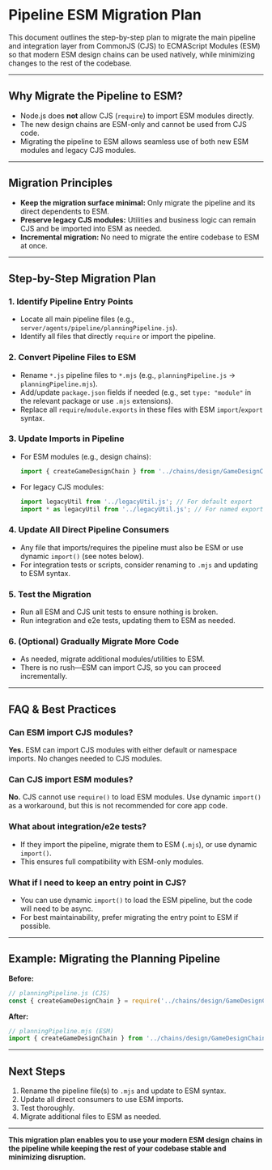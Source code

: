 # Pipeline ESM Migration Plan

This document outlines the step-by-step plan to migrate the main pipeline and integration layer from CommonJS (CJS) to ECMAScript Modules (ESM) so that modern ESM design chains can be used natively, while minimizing changes to the rest of the codebase.

---

## Why Migrate the Pipeline to ESM?
- Node.js does **not** allow CJS (`require`) to import ESM modules directly.
- The new design chains are ESM-only and cannot be used from CJS code.
- Migrating the pipeline to ESM allows seamless use of both new ESM modules and legacy CJS modules.

---

## Migration Principles
- **Keep the migration surface minimal:** Only migrate the pipeline and its direct dependents to ESM.
- **Preserve legacy CJS modules:** Utilities and business logic can remain CJS and be imported into ESM as needed.
- **Incremental migration:** No need to migrate the entire codebase to ESM at once.

---

## Step-by-Step Migration Plan

### 1. Identify Pipeline Entry Points
- Locate all main pipeline files (e.g., `server/agents/pipeline/planningPipeline.js`).
- Identify all files that directly `require` or import the pipeline.

### 2. Convert Pipeline Files to ESM
- Rename `*.js` pipeline files to `*.mjs` (e.g., `planningPipeline.js` → `planningPipeline.mjs`).
- Add/update `package.json` fields if needed (e.g., set `type: "module"` in the relevant package or use `.mjs` extensions).
- Replace all `require`/`module.exports` in these files with ESM `import`/`export` syntax.

### 3. Update Imports in Pipeline
- For ESM modules (e.g., design chains):
  ```js
  import { createGameDesignChain } from '../chains/design/GameDesignChain.mjs';
  ```
- For legacy CJS modules:
  ```js
  import legacyUtil from '../legacyUtil.js'; // For default export
  import * as legacyUtil from '../legacyUtil.js'; // For named exports
  ```

### 4. Update All Direct Pipeline Consumers
- Any file that imports/requires the pipeline must also be ESM or use dynamic `import()` (see notes below).
- For integration tests or scripts, consider renaming to `.mjs` and updating to ESM syntax.

### 5. Test the Migration
- Run all ESM and CJS unit tests to ensure nothing is broken.
- Run integration and e2e tests, updating them to ESM as needed.

### 6. (Optional) Gradually Migrate More Code
- As needed, migrate additional modules/utilities to ESM.
- There is no rush—ESM can import CJS, so you can proceed incrementally.

---

## FAQ & Best Practices

### Can ESM import CJS modules?
**Yes.** ESM can import CJS modules with either default or namespace imports. No changes needed to CJS modules.

### Can CJS import ESM modules?
**No.** CJS cannot use `require()` to load ESM modules. Use dynamic `import()` as a workaround, but this is not recommended for core app code.

### What about integration/e2e tests?
- If they import the pipeline, migrate them to ESM (`.mjs`), or use dynamic `import()`.
- This ensures full compatibility with ESM-only modules.

### What if I need to keep an entry point in CJS?
- You can use dynamic `import()` to load the ESM pipeline, but the code will need to be async.
- For best maintainability, prefer migrating the entry point to ESM if possible.

---

## Example: Migrating the Planning Pipeline

**Before:**
```js
// planningPipeline.js (CJS)
const { createGameDesignChain } = require('../chains/design/GameDesignChain'); // Fails if ESM
```

**After:**
```js
// planningPipeline.mjs (ESM)
import { createGameDesignChain } from '../chains/design/GameDesignChain.mjs'; // Works!
```

---

## Next Steps
1. Rename the pipeline file(s) to `.mjs` and update to ESM syntax.
2. Update all direct consumers to use ESM imports.
3. Test thoroughly.
4. Migrate additional files to ESM as needed.

---

**This migration plan enables you to use your modern ESM design chains in the pipeline while keeping the rest of your codebase stable and minimizing disruption.**
